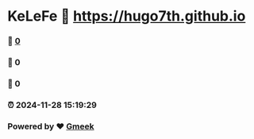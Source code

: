 # KeLeFe :link: https://hugo7th.github.io 
### :page_facing_up: [0](https://hugo7th.github.io/tag.html) 
### :speech_balloon: 0 
### :hibiscus: 0 
### :alarm_clock: 2024-11-28 15:19:29 
### Powered by :heart: [Gmeek](https://github.com/Meekdai/Gmeek)

